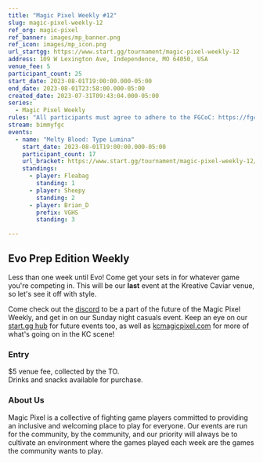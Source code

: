 ```yaml
---
title: "Magic Pixel Weekly #12"
slug: magic-pixel-weekly-12
ref_org: magic-pixel
ref_banner: images/mp_banner.png
ref_icon: images/mp_icon.png
url_startgg: https://www.start.gg/tournament/magic-pixel-weekly-12
address: 109 W Lexington Ave, Independence, MO 64050, USA
venue_fee: 5
participant_count: 25
start_date: 2023-08-01T19:00:00.000-05:00
end_date: 2023-08-01T23:58:00.000-05:00
created_date: 2023-07-31T09:43:04.000-05:00
series:
  - Magic Pixel Weekly
rules: "All participants must agree to adhere to the FGCoC: https://fgcoc.com/"
stream: bimmyfgc
events:
  - name: "Melty Blood: Type Lumina"
    start_date: 2023-08-01T19:00:00.000-05:00
    participant_count: 17
    url_bracket: https://www.start.gg/tournament/magic-pixel-weekly-12/events/melty/brackets/1427229/2163049
    standings:
      - player: Fleabag
        standing: 1
      - player: Sheepy
        standing: 2
      - player: Brian_D
        prefix: VGHS
        standing: 3

---
```


## Evo Prep Edition Weekly

Less than one week until Evo! Come get your sets in for whatever game you're competing in. This will be our **last** event at the Kreative Caviar venue, so let's see it off with style. 

Come check out the [discord](https://discord.gg/jkmn6CVrrQ) to be a part of the future of the Magic Pixel Weekly, and get in on our Sunday night casuals event. Keep an eye on our [start.gg hub](https://www.start.gg/hub/magic-pixel) for future events too, as well as [kcmagicpixel.com](https://kcmagicpixel.com) for more of what's going on in the KC scene!

### Entry

$5 venue fee, collected by the TO.  
Drinks and snacks available for purchase.

### About Us

Magic Pixel is a collective of fighting game players committed to providing an inclusive and welcoming place to play for everyone. Our events are run for the community, by the community, and our priority will always be to cultivate an environment where the games played each week are the games the community wants to play.
  